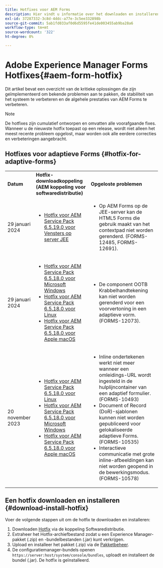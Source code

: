 ```yaml
---
title: Hotfixes voor AEM Forms
description: Hier vindt u informatie over het downloaden en installeren van een hotfix voor AEM Forms.
exl-id: 37287332-3c8d-4ddc-a77e-3c5ee332898b
source-git-commit: 5ab1fd033af0d6d5595fe41de003455ab9ba28a6
workflow-type: tm+mt
source-wordcount: '322'
ht-degree: 0%

---
```


# Adobe Experience Manager Forms Hotfixes{#aem-form-hotfix}

Dit artikel bevat een overzicht van de kritieke oplossingen die zijn geïmplementeerd om bekende problemen aan te pakken, de stabiliteit van het systeem te verbeteren en de algehele prestaties van AEM Forms te verbeteren.

>[!NOTE]
>
> De hotfixes zijn cumulatief ontworpen en omvatten alle voorafgaande fixes. Wanneer u de nieuwste hotfix toepast op een release, wordt niet alleen het meest recente probleem opgelost, maar worden ook alle eerdere correcties en verbeteringen aangebracht.

## Hotfixes voor adaptieve Forms {#hotfix-for-adaptive-forms}

<table>
  <tbody>
  <tr>
    <td><strong>Datum</strong></td>
    <td><strong>Hotfix-downloadkoppeling (AEM koppeling voor softwaredistributie)</strong></td>
    <td><strong>Opgeloste problemen</strong></td>
  </tr>
  <tr>
    <td>29 januari 2024</td>
     <td>
     <ul>
     <li><a href="https://experience.adobe.com/#/downloads/content/software-distribution/en/aem.html?package=%2Fcontent%2Fsoftware-distribution%2Fen%2Fdetails.html%2Fcontent%2Fdam%2Faem%2Fpublic%2Fadobe%2Fpackages%2Fcq650%2Ffd%2Fforms-foundation-qs-content-4.0.170-FORMS-12692-B0001.zip">Hotfix voor AEM Service Pack 6.5.19.0 voor Vensters op server JEE</a> </li>
     </ul>
     </td>
    <td>
    <ul>
    <li>Op AEM Forms op de JEE-server kan de HTML5 Forms die gebruik maakt van het contextpad niet worden gerenderd. (FORMS-12485, FORMS-12691).</li>
    </ul>
    </td>    
  </tr>
  <tr>
    <td>29 januari 2024</td>
     <td>
     <ul>
     <li><a href="https://experience.adobe.com/#/downloads/content/software-distribution/en/aem.html?package=%2Fcontent%2Fsoftware-distribution%2Fen%2Fdetails.html%2Fcontent%2Fdam%2Faem%2Fpublic%2Fadobe%2Fpackages%2Fcq650%2Ffd%2Fadobe-aemfd-win-pkg-6.0.1016-004.zip">Hotfix voor AEM Service Pack 6.5.18.0 voor Microsoft Windows</a> </li>
     <li><a href="https://experience.adobe.com/#/downloads/content/software-distribution/en/aem.html?package=%2Fcontent%2Fsoftware-distribution%2Fen%2Fdetails.html%2Fcontent%2Fdam%2Faem%2Fpublic%2Fadobe%2Fpackages%2Fcq650%2Ffd%2Fadobe-aemfd-linux-pkg-6.0.1016-004.zip">Hotfix voor AEM Service Pack 6.5.18.0 voor Linux</a></li>
     <li><a href="https://experience.adobe.com/#/downloads/content/software-distribution/en/aem.html?package=%2Fcontent%2Fsoftware-distribution%2Fen%2Fdetails.html%2Fcontent%2Fdam%2Faem%2Fpublic%2Fadobe%2Fpackages%2Fcq650%2Ffd%2Fadobe-aemfd-osx-pkg-6.0.1016-004.zip">Hotfix voor AEM Service Pack 6.5.18.0 voor Apple macOS</a></li>
     </ul>
     </td>
    <td>
    <ul>
    <li> De component OOTB Krabbelhandtekening kan niet worden gerenderd voor een voorvertoning in een adaptieve vorm. (FORMS-12073).</li>
    </ul>
    </td>    
   </tr>
   <tr>
    <td>20 november 2023</td>
     <td>
     <ul>
     <li><a href="https://experience.adobe.com/#/downloads/content/software-distribution/en/aem.html?package=/content/software-distribution/en/details.html/content/dam/aem/public/adobe/packages/cq650/servicepack/fd/adobe-aemfd-linux-pkg-6.0.1016-002.zip">Hotfix voor AEM Service Pack 6.5.18.0 voor Linux</a> </li>
     <li><a href="https://experience.adobe.com/#/downloads/content/software-distribution/en/aem.html?package=/content/software-distribution/en/details.html/content/dam/aem/public/adobe/packages/cq650/servicepack/fd/adobe-aemfd-win-pkg-6.0.1016-002.zip">Hotfix voor AEM Service Pack 6.5.18.0 voor Microsoft Windows</a> </li>
     <li><a href="https://experience.adobe.com/#/downloads/content/software-distribution/en/aem.html?package=/content/software-distribution/en/details.html/content/dam/aem/public/adobe/packages/cq650/servicepack/fd/adobe-aemfd-osx-pkg-6.0.1016-002.zip">Hotfix voor AEM Service Pack 6.5.18.0 voor Apple macOS</a></li>
     </ul>
     </td>
    <td>
    <ul>
    <li>Inline ondertekenen werkt niet meer wanneer een omleidings-URL wordt ingesteld in de hulplijncontainer van een adaptief formulier. (FORMS-10493)</li>
    <li>Document of Record (DoR)-sjablonen kunnen niet worden gepubliceerd voor gelokaliseerde adaptieve Forms. (FORMS-10535)</li>
    <li>Interactieve communicatie met grote inline-afbeeldingen kan niet worden geopend in de bewerkingsmodus. (FORMS-10578)</li>
    </ul>
    </td>    
  </tr>
  <tbody>
</table>

## Een hotfix downloaden en installeren {#download-install-hotfix}

Voer de volgende stappen uit om de hotfix te downloaden en installeren:

1. Downloaden [Hotfix](#hotfix-for-adaptive-forms) via de koppeling Softwaredistributie.
1. Extraheer het Hotfix-archiefbestand zodat u een Experience Manager-pakket (.zip) en -bundelbestanden (.jar) kunt verkrijgen.
1. Upload en installeer het pakket (.zip) via de [Pakketbeheer](https://experienceleague.adobe.com/docs/experience-manager-65/content/sites/administering/contentmanagement/package-manager.html?lang=es#accessing).
1. De configuratiemanager-bundels openen `https://server:host/system/console/bundles`, uploadt en installeert de bundel (.jar). De hotfix is geïnstalleerd.
